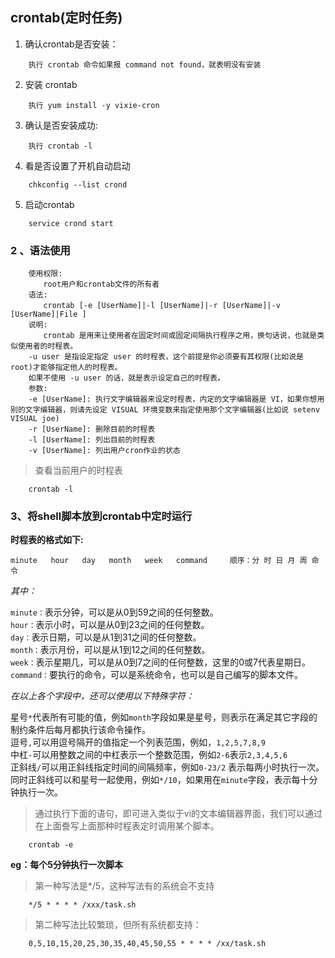 ## crontab(定时任务)

1. 确认crontab是否安装：
```shell
	执行 crontab 命令如果报 command not found，就表明没有安装
```
2. 安装 crontab
```shell
	执行 yum install -y vixie-cron
```
3. 确认是否安装成功:
```shell
	执行 crontab -l
```
4. 看是否设置了开机自动启动
```shell
	chkconfig --list crond
```
5. 启动crontab
```shell
	service crond start
```
### 2 、语法使用

```shell
	使用权限:
	　　root用户和crontab文件的所有者
	语法:
	　　crontab [-e [UserName]|-l [UserName]|-r [UserName]|-v [UserName]|File ]
	说明:
	　　crontab 是用来让使用者在固定时间或固定间隔执行程序之用，换句话说，也就是类似使用者的时程表。
	-u user 是指设定指定 user 的时程表，这个前提是你必须要有其权限(比如说是 root)才能够指定他人的时程表。
	如果不使用 -u user 的话，就是表示设定自己的时程表。
	参数:
	-e [UserName]: 执行文字编辑器来设定时程表，内定的文字编辑器是 VI，如果你想用别的文字编辑器，则请先设定 VISUAL 环境变数来指定使用那个文字编辑器(比如说 setenv VISUAL joe)
	-r [UserName]: 删除目前的时程表
	-l [UserName]: 列出目前的时程表
	-v [UserName]: 列出用户cron作业的状态
```

> 查看当前用户的时程表

```shell
	crontab -l
```

### 3、将shell脚本放到crontab中定时运行

__时程表的格式如下:__

	minute   hour   day   month   week   command     顺序：分 时 日 月 周 命令

_其中：_

  `minute：`表示分钟，可以是从0到59之间的任何整数。  
  `hour：`表示小时，可以是从0到23之间的任何整数。  
  `day：`表示日期，可以是从1到31之间的任何整数。  
  `month：`表示月份，可以是从1到12之间的任何整数。  
  `week：`表示星期几，可以是从0到7之间的任何整数，这里的0或7代表星期日。  
  `command：`要执行的命令，可以是系统命令，也可以是自己编写的脚本文件。

_在以上各个字段中，还可以使用以下特殊字符：_

  星号` * `代表所有可能的值，例如`month`字段如果是星号，则表示在满足其它字段的制约条件后每月都执行该命令操作。   
  逗号` , `可以用逗号隔开的值指定一个列表范围，例如，`1,2,5,7,8,9`   
  中杠` - `可以用整数之间的中杠表示一个整数范围，例如`2-6`表示`2,3,4,5,6`   
  正斜线` / `可以用正斜线指定时间的间隔频率，例如`0-23/2`  表示每两小时执行一次。同时正斜线可以和星号一起使用，例如`*/10`，如果用在`minute`字段，表示每十分钟执行一次。 

> 通过执行下面的语句，即可进入类似于vi的文本编辑器界面，我们可以通过在上面誊写上面那种时程表定时调用某个脚本。
```shell
	crontab -e
```

__eg：每个5分钟执行一次脚本__

> 第一种写法是*/5，这种写法有的系统会不支持

```shell
	*/5 * * * * /xxx/task.sh
```

> 第二种写法比较繁琐，但所有系统都支持：
```shell
	0,5,10,15,20,25,30,35,40,45,50,55 * * * * /xx/task.sh
```